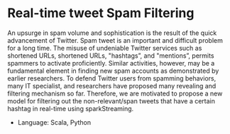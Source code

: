 # Real-time tweet Spam Filtering
An upsurge in spam volume and sophistication is the result of the quick advancement of Twitter. Spam tweet is an important and difficult problem for a long time. The misuse of undeniable Twitter services such as shortened URLs, shortened URLs, "hashtags”, and "mentions”, permits spammers to activate proficiently. Similar activities, however, may be a fundamental element in finding new spam accounts as demonstrated by earlier researchers. To defend Twitter users from spamming behaviors, many IT specialist, and researchers have proposed many revealing and filtering mechanism so far. Therefore, we are motivated to propose a new model for filtering out the non-relevant/span tweets that have a certain hashtag in real-time using sparkStreaming.

* Language: Scala, Python
